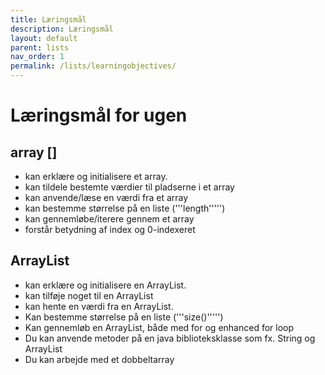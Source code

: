 ```yaml
---
title: Læringsmål
description: Læringsmål
layout: default
parent: lists
nav_order: 1
permalink: /lists/learningobjectives/
---
```

# Læringsmål for ugen




## array []
- kan erklære og initialisere et array.
- kan tildele bestemte værdier til pladserne i et array
- kan anvende/læse en værdi fra et array
- kan bestemme størrelse på en liste ('''length''''')
-  kan gennemløbe/iterere gennem et array
- forstår betydning af index og 0-indexeret


## ArrayList
- kan erklære og initialisere en ArrayList.
- kan tilføje noget til en ArrayList
- kan hente en værdi fra en ArrayList.
- Kan bestemme størrelse på en liste ('''size()''''')
- Kan gennemløb en ArrayList, både med for og enhanced for loop
- Du kan anvende metoder på en java biblioteksklasse som fx. String og ArrayList 
- Du kan arbejde med et dobbeltarray

